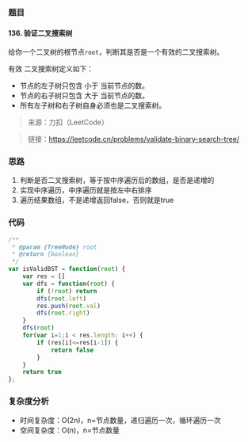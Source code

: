 ### 题目

#### 136. 验证二叉搜索树

给你一个二叉树的根节点`root`，判断其是否是一个有效的二叉搜索树。

有效 二叉搜索树定义如下：

- 节点的左子树只包含 小于 当前节点的数。
- 节点的右子树只包含 大于 当前节点的数。
- 所有左子树和右子树自身必须也是二叉搜索树。

> 来源：力扣（LeetCode）

> 链接：https://leetcode.cn/problems/validate-binary-search-tree/


### 思路

1. 判断是否二叉搜索树，等于按中序遍历后的数组，是否是递增的
2. 实现中序遍历，中序遍历就是按左中右排序
3. 遍历结果数组，不是递增返回false，否则就是true

### 代码

```js
/**
 * @param {TreeNode} root
 * @return {boolean}
 */
var isValidBST = function(root) {
    var res = []
    var dfs = function(root) {
        if (!root) return
        dfs(root.left)
        res.push(root.val)
        dfs(root.right)
    }
    dfs(root)
    for(var i=1;i < res.length; i++) {
        if (res[i]<=res[i-1]) {
            return false
        }
    }
    return true
};
```

### 复杂度分析

- 时间复杂度：O(2n)，n=节点数量，递归遍历一次，循环遍历一次
- 空间复杂度：O(n)，n=节点数量